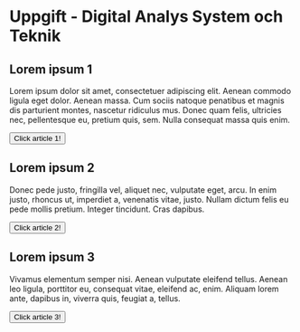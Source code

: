 <!DOCTYPE html>
<html>
<head>
<title>Digital Analys System och Teknik</title>
</head>
<body>

<h1>Uppgift - Digital Analys System och Teknik</h1>

  <h2>Lorem ipsum 1</h2>
  <p>Lorem ipsum dolor sit amet, consectetuer adipiscing elit. Aenean commodo ligula eget dolor. Aenean massa. Cum sociis natoque penatibus et magnis dis parturient montes, nascetur ridiculus mus. Donec quam felis, ultricies nec, pellentesque eu, pretium quis, sem. Nulla consequat massa quis enim.</p>
  <button type="button">Click article 1!</button>
  <br>  
  <h2>Lorem ipsum 2</h2>
  <p>Donec pede justo, fringilla vel, aliquet nec, vulputate eget, arcu. In enim justo, rhoncus ut, imperdiet a, venenatis vitae, justo. Nullam dictum felis eu pede mollis pretium. Integer tincidunt. Cras dapibus.</p>
  <button type="button">Click article 2!</button>
  <br>
  <h2>Lorem ipsum 3</h2>
  <p>Vivamus elementum semper nisi. Aenean vulputate eleifend tellus. Aenean leo ligula, porttitor eu, consequat vitae, eleifend ac, enim. Aliquam lorem ante, dapibus     in, viverra quis, feugiat a, tellus.</p>
  <button type="button">Click article 3!</button>
<br>
</body>
</html>
